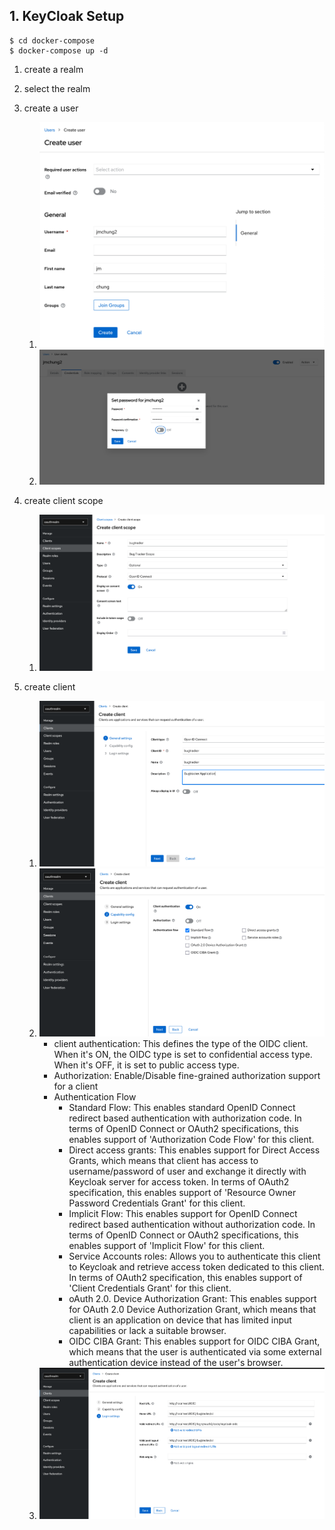 ## 1. KeyCloak Setup

```shell
$ cd docker-compose
$ docker-compose up -d
```

1. create a realm
2. select the realm
3. create a user
    1. ![img1.png](img1.png)
    2. ![img2.png](img2.png)

4. create client scope
    1. ![img3.png](img3.png)

5. create client
    1. ![img4.png](img4.png)
    2. ![img5.png](img5.png)
        - client authentication: This defines the type of the OIDC client. When it's ON, the OIDC type is set to
          confidential access type. When it's OFF, it is set to public access type.
        - Authorization: Enable/Disable fine-grained authorization support for a client
        - Authentication Flow
            - Standard Flow: This enables standard OpenID Connect redirect based authentication with authorization code.
              In terms of OpenID Connect or OAuth2 specifications, this enables support of 'Authorization Code Flow' for
              this client.
            - Direct access grants: This enables support for Direct Access Grants, which means that client has access to
              username/password of user and exchange it directly with Keycloak server for access token. In terms of
              OAuth2 specification, this enables support of 'Resource Owner Password Credentials Grant' for this client.
            - Implicit Flow: This enables support for OpenID Connect redirect based authentication without authorization
              code. In terms of OpenID Connect or OAuth2 specifications, this enables support of 'Implicit Flow' for
              this client.
            - Service Accounts roles: Allows you to authenticate this client to Keycloak and retrieve access token
              dedicated to this client. In terms of OAuth2 specification, this enables support of 'Client Credentials
              Grant' for this client.
            - oAuth 2.0. Device Authorization Grant: This enables support for OAuth 2.0 Device Authorization Grant,
              which means that client is an application on device that has limited input capabilities or lack a suitable
              browser.
            - OIDC CIBA Grant: This enables support for OIDC CIBA Grant, which means that the user is authenticated via
              some external authentication device instead of the user's browser.
    3. ![img6.png](img6.png)
